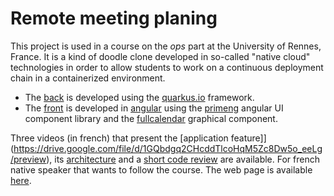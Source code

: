 # Remote meeting planing

This project is used in a course on the *ops* part at the University of Rennes, France. It is a kind of doodle clone developed in so-called "native cloud" technologies in order to allow students to work on a continuous deployment chain in a containerized environment. 

- The [back](https://github.com/barais/doodlestudent/tree/main/api) is developed using the [quarkus.io](https://quarkus.io/) framework. 
- The [front](https://github.com/barais/doodlestudent/tree/main/front) is developed in [angular](https://angular.io/) using the [primeng](https://www.primefaces.org/primeng/)  angular UI component library and the [fullcalendar](https://fullcalendar.io/) graphical component. 

Three videos (in french) that present the [application feature]](https://drive.google.com/file/d/1GQbdgq2CHcddTlcoHqM5Zc8Dw5o_eeLg/preview), its [architecture](https://drive.google.com/file/d/1l5UAsU5_q-oshwEW6edZ4UvQjN3-tzwi/preview) and a [short code review](https://drive.google.com/file/d/1jxYNfJdtd4r_pDbOthra360ei8Z17tX_/preview) are available. 
For french native speaker that wants to follow the course. The web page is available [here](https://hackmd.diverse-team.fr/s/SJqu5DjSD).
